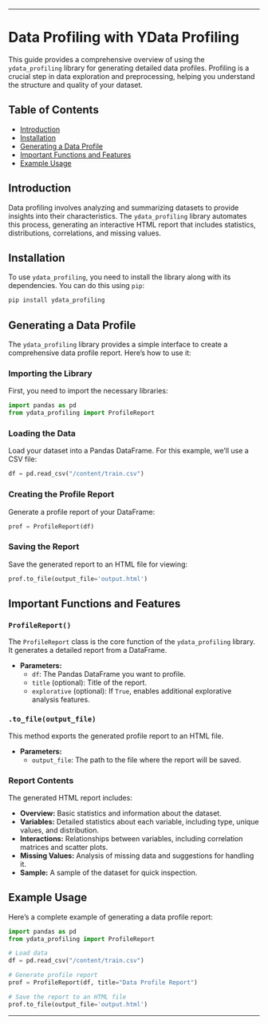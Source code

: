 
---

# Data Profiling with YData Profiling

This guide provides a comprehensive overview of using the `ydata_profiling` library for generating detailed data profiles. Profiling is a crucial step in data exploration and preprocessing, helping you understand the structure and quality of your dataset.

## Table of Contents

- [Introduction](#introduction)
- [Installation](#installation)
- [Generating a Data Profile](#generating-a-data-profile)
- [Important Functions and Features](#important-functions-and-features)
- [Example Usage](#example-usage)

## Introduction

Data profiling involves analyzing and summarizing datasets to provide insights into their characteristics. The `ydata_profiling` library automates this process, generating an interactive HTML report that includes statistics, distributions, correlations, and missing values.

## Installation

To use `ydata_profiling`, you need to install the library along with its dependencies. You can do this using `pip`:

```bash
pip install ydata_profiling
```

## Generating a Data Profile

The `ydata_profiling` library provides a simple interface to create a comprehensive data profile report. Here’s how to use it:

### Importing the Library

First, you need to import the necessary libraries:

```python
import pandas as pd
from ydata_profiling import ProfileReport
```

### Loading the Data

Load your dataset into a Pandas DataFrame. For this example, we’ll use a CSV file:

```python
df = pd.read_csv("/content/train.csv")
```

### Creating the Profile Report

Generate a profile report of your DataFrame:

```python
prof = ProfileReport(df)
```

### Saving the Report

Save the generated report to an HTML file for viewing:

```python
prof.to_file(output_file='output.html')
```

## Important Functions and Features

### `ProfileReport()`

The `ProfileReport` class is the core function of the `ydata_profiling` library. It generates a detailed report from a DataFrame.

- **Parameters:**
  - `df`: The Pandas DataFrame you want to profile.
  - `title` (optional): Title of the report.
  - `explorative` (optional): If `True`, enables additional explorative analysis features.

### `.to_file(output_file)`

This method exports the generated profile report to an HTML file.

- **Parameters:**
  - `output_file`: The path to the file where the report will be saved.

### Report Contents

The generated HTML report includes:

- **Overview:** Basic statistics and information about the dataset.
- **Variables:** Detailed statistics about each variable, including type, unique values, and distribution.
- **Interactions:** Relationships between variables, including correlation matrices and scatter plots.
- **Missing Values:** Analysis of missing data and suggestions for handling it.
- **Sample:** A sample of the dataset for quick inspection.

## Example Usage

Here’s a complete example of generating a data profile report:

```python
import pandas as pd
from ydata_profiling import ProfileReport

# Load data
df = pd.read_csv("/content/train.csv")

# Generate profile report
prof = ProfileReport(df, title="Data Profile Report")

# Save the report to an HTML file
prof.to_file(output_file='output.html')
```
---
